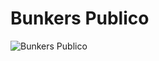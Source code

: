 # Bunkers Publico

![Bunkers Publico](http://assets.farmhouse.co/publishing/1-shoot-it-yourself/images/bunkers-publico-1.jpg)
